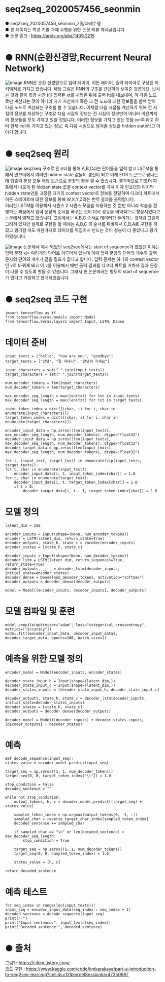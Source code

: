 # seq2seq_2020057456_seonmin
● seq2seq_2020057456_seonmin_기말과제수행 <br>
● 본 페이지는 학교 기말 과제 수행을 위한 논문 리뷰 게시글입니다. <br>
● 논문 링크 : https://arxiv.org/abs/1409.3215 <br>

# ● RNN(순환신경망,Recurrent Neural Network) <br>
![image](https://github.com/HY-AI2-Projects/seq2seq_2020057456_seonmin/assets/153084250/da1da5ef-e80f-4e01-8bd6-decb57f46f69)
 RNN은 순환 신경망으로 입력 레이어, 히든 레이어, 출력 레이어로 구성된 아키텍쳐를 가지고 있습니다. 해당 그림은 RNN의 구조를 간단하게 보여준 것인데요. 보시는 것과 같이 특정 시간 t에 입력된 xt를 처리한 뒤에 출력 ht를 내보내며, 이 다음 노드로만 계산되는 것이 아니라 자기 자신에게 혹은 그 전 노드에 대한 정보들을 함께 받아 다음 노드로 계산되는 구조를 볼 수 있습니다. 이처럼 다음 시점을 계산하기 위해 전 시점의 정보를 저장하는 구조로 다음 시점의 정보는 전 시점의 정보만이 아니라 이전까지의 정보들을 모두 가지고 있을 것입니다. 이러한 정보를 가지고 있는 것을 cell이라고 하며 현재 cell이 가지고 있는 정보, 즉 다음 시점으로 넘겨줄 정보를 hidden state라고 이야기 합니다.

# ● seq2seq 원리 <br>
 ![image](https://github.com/HY-AI2-Projects/seq2seq_2020057456_seonmin/assets/153084250/8f740bf3-c365-492f-b2a3-737d7b077d24)
 seq2seq 구조로 인코더를 통해 A,B,C라는 단어들을 입력 받고 LSTM을 통해서 인코더에서 여러번 hidden state 값들이 갱신이 되고 이제 EOS 토큰으로 끝나는데 입출력 문장 모두 해당 토큰으로 문장의 끝을 알 수 있습니다. 결과적으로 인코더 파트에서 나오게 된 hidden state 값을 context vector를 거쳐 이제 인코더의 마지막 hidden state만을 고정된 크기의 context vector로 정보를 전달하여 디코더 파트에서 히든 스테이트에 대한 정보를 통해 W,X,Y,Z라는 번역 결과를 출력합니다.<br>
 이러한 LSTM를 이용해서 시퀀스 2 시퀀스 모델을 이용하는 것 뿐만 아니라 학습을 진행하는 과정에서 입력 문장의 순서를 바꾸는 것이 더욱 성능을 비약적으로 향상시켰다고 논문에서 밝히고 있습니다. 그림에서는 A,B,C 순서로 데이터가 들어가는 것처럼 그림이 그려져 있지만 실제로 구현을 할 때에는 A,B,C 의 순서를 뒤바꿔서 C,B,A로 구현을 하였고 평가할 때도 마찬가지로 데이터를 뒤집어서 만드는 것이 성능이 더 좋았다고 평가하였습니다.

![image](https://github.com/HY-AI2-Projects/seq2seq_2020057456_seonmin/assets/153084250/4d74db0a-5b8f-4841-97fd-2d2e04d12a56)
 논문에서 제시 되었던 seq2seq에서는 start of sequence가 없었던 이유는 입력 문장 x는 여러개의 단어로 이루어져 있는데 이때 입력 문장의 단어의 개수와 출력 문자의 단어의 개수가 같을 필요가 없다고 합니다. 입력 문제는 하나의 context vector인 v로 바뀌게 돼고 이 v를 이용해서 매번 출력 결과를 디코더 파트를 거쳐서 결과 문장이 나올 수 있도록 만들 수 있습니다. 그래서 현 논문에서는 별도의 start of sequence가 없다고 가정하고 전개되었습니다.

# ● seq2seq 코드 구현

    import tensorflow as tf
    from tensorflow.keras.models import Model
    from tensorflow.keras.layers import Input, LSTM, Dense

# 데이터 준비
    input_texts = ["hello", "how are you", "goodbye"]
    target_texts = ["안녕", "잘 지내니", "안녕히 가세요"]

    input_characters = set(" ".join(input_texts))
    target_characters = set(" ".join(target_texts))

    num_encoder_tokens = len(input_characters)
    num_decoder_tokens = len(target_characters)

    max_encoder_seq_length = max(len(txt) for txt in input_texts)
    max_decoder_seq_length = max(len(txt) for txt in target_texts)

    input_token_index = dict([(char, i) for i, char in enumerate(input_characters)])
    target_token_index = dict([(char, i) for i, char in enumerate(target_characters)])

    encoder_input_data = np.zeros((len(input_texts), max_encoder_seq_length, num_encoder_tokens), dtype="float32")
    decoder_input_data = np.zeros((len(input_texts), max_decoder_seq_length, num_decoder_tokens), dtype="float32")
    decoder_target_data = np.zeros((len(input_texts), max_decoder_seq_length, num_decoder_tokens), dtype="float32")

    for i, (input_text, target_text) in enumerate(zip(input_texts, target_texts)):
    for t, char in enumerate(input_text):
        encoder_input_data[i, t, input_token_index[char]] = 1.0
    for t, char in enumerate(target_text):
        decoder_input_data[i, t, target_token_index[char]] = 1.0
        if t > 0:
            decoder_target_data[i, t - 1, target_token_index[char]] = 1.0

# 모델 정의
    latent_dim = 256

    encoder_inputs = Input(shape=(None, num_encoder_tokens))
    encoder = LSTM(latent_dim, return_state=True)
    encoder_outputs, state_h, state_c = encoder(encoder_inputs)
    encoder_states = [state_h, state_c]

    decoder_inputs = Input(shape=(None, num_decoder_tokens))
    decoder_lstm = LSTM(latent_dim, return_sequences=True, return_state=True)
    decoder_outputs, _, _ = decoder_lstm(decoder_inputs, initial_state=encoder_states)
    decoder_dense = Dense(num_decoder_tokens, activation="softmax")
    decoder_outputs = decoder_dense(decoder_outputs)

    model = Model([encoder_inputs, decoder_inputs], decoder_outputs)

# 모델 컴파일 및 훈련
    model.compile(optimizer="adam", loss="categorical_crossentropy", metrics=["accuracy"])
    model.fit([encoder_input_data, decoder_input_data], decoder_target_data, epochs=100, batch_size=1)

# 예측을 위한 모델 정의
    encoder_model = Model(encoder_inputs, encoder_states)

    decoder_state_input_h = Input(shape=(latent_dim,))
    decoder_state_input_c = Input(shape=(latent_dim,))
    decoder_states_inputs = [decoder_state_input_h, decoder_state_input_c]

    decoder_outputs, state_h, state_c = decoder_lstm(decoder_inputs, initial_state=decoder_states_inputs)
    decoder_states = [state_h, state_c]
    decoder_outputs = decoder_dense(decoder_outputs)

    decoder_model = Model([decoder_inputs] + decoder_states_inputs, [decoder_outputs] + decoder_states)

# 예측
    def decode_sequence(input_seq):
    states_value = encoder_model.predict(input_seq)

    target_seq = np.zeros((1, 1, num_decoder_tokens))
    target_seq[0, 0, target_token_index["\t"]] = 1.0

    stop_condition = False
    decoded_sentence = ""

    while not stop_condition:
        output_tokens, h, c = decoder_model.predict([target_seq] + states_value)

        sampled_token_index = np.argmax(output_tokens[0, -1, :])
        sampled_char = reverse_target_char_index[sampled_token_index]
        decoded_sentence += sampled_char

        if sampled_char == "\n" or len(decoded_sentence) > max_decoder_seq_length:
            stop_condition = True

        target_seq = np.zeros((1, 1, num_decoder_tokens))
        target_seq[0, 0, sampled_token_index] = 1.0

        states_value = [h, c]

    return decoded_sentence

# 예측 테스트
    for seq_index in range(len(input_texts)):
    input_seq = encoder_input_data[seq_index : seq_index + 1]
    decoded_sentence = decode_sequence(input_seq)
    print("-")
    print("Input sentence:", input_texts[seq_index])
    print("Decoded sentence:", decoded_sentence)



# ● 출처
그림1 : https://ctkim.tistory.com/ <br>
코드 구현 : https://www.kaggle.com/code/kmkarakaya/part-a-introduction-to-seq2seq-learning?cellIds=12&kernelSessionId=47250687
